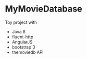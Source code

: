 MyMovieDatabase
===============
Toy project with 
- Java 8
- fluent-http
- AngularJS
- bootstrap 3
- themoviedb API
